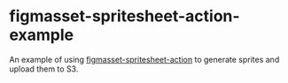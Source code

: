 # figmasset-spritesheet-action-example

An example of using [figmasset-spritesheet-action](https://github.com/stamen/figmasset-spritesheet-action) to generate sprites and upload them to S3.
